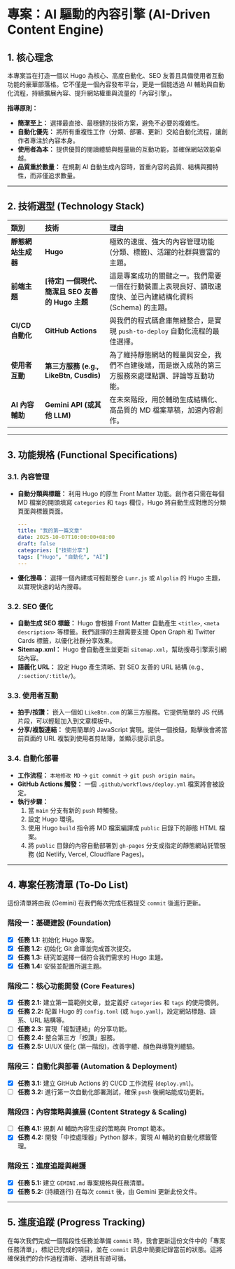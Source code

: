 # 專案：AI 驅動的內容引擎 (AI-Driven Content Engine)

## 1. 核心理念

本專案旨在打造一個以 Hugo 為核心、高度自動化、SEO 友善且具備使用者互動功能的豪華部落格。它不僅是一個內容發布平台，更是一個能透過 AI 輔助與自動化流程，持續擴展內容、提升網站權重與流量的「內容引擎」。

**指導原則：**
- **簡潔至上：** 選擇最直接、最穩健的技術方案，避免不必要的複雜性。
- **自動化優先：** 將所有重複性工作（分類、部署、更新）交給自動化流程，讓創作者專注於內容本身。
- **使用者為本：** 提供優質的閱讀體驗與輕量級的互動功能，並確保網站效能卓越。
- **品質重於數量：** 在規劃 AI 自動生成內容時，首重內容的品質、結構與獨特性，而非僅追求數量。

---

## 2. 技術選型 (Technology Stack)

| 類別 | 技術 | 理由 |
| :--- | :--- | :--- |
| **靜態網站生成器** | **Hugo** | 極致的速度、強大的內容管理功能 (分類、標籤)、活躍的社群與豐富的主題。 |
| **前端主題** | **[待定] 一個現代、簡潔且 SEO 友善的 Hugo 主題** | 這是專案成功的關鍵之一。我們需要一個在行動裝置上表現良好、讀取速度快、並已內建結構化資料 (Schema) 的主題。 |
| **CI/CD 自動化** | **GitHub Actions** | 與我們的程式碼倉庫無縫整合，是實現 `push-to-deploy` 自動化流程的最佳選擇。 |
| **使用者互動** | **第三方服務 (e.g., LikeBtn, Cusdis)** | 為了維持靜態網站的輕量與安全，我們不自建後端，而是嵌入成熟的第三方服務來處理點讚、評論等互動功能。 |
| **AI 內容輔助** | **Gemini API (或其他 LLM)** | 在未來階段，用於輔助生成結構化、高品質的 MD 檔案草稿，加速內容創作。 |

---

## 3. 功能規格 (Functional Specifications)

### 3.1. 內容管理
- **自動分類與標籤：** 利用 Hugo 的原生 Front Matter 功能。創作者只需在每個 MD 檔案的開頭填寫 `categories` 和 `tags` 欄位，Hugo 將自動生成對應的分類頁面與標籤頁面。
    ```yaml
    ---
    title: "我的第一篇文章"
    date: 2025-10-07T10:00:00+08:00
    draft: false
    categories: ["技術分享"]
    tags: ["Hugo", "自動化", "AI"]
    ---
    ```
- **優化搜尋：** 選擇一個內建或可輕鬆整合 `Lunr.js` 或 `Algolia` 的 Hugo 主題，以實現快速的站內搜尋。

### 3.2. SEO 優化
- **自動生成 SEO 標籤：** Hugo 會根據 Front Matter 自動產生 `<title>`, `<meta description>` 等標籤。我們選擇的主題需要支援 Open Graph 和 Twitter Cards 標籤，以優化社群分享效果。
- **Sitemap.xml：** Hugo 會自動產生並更新 `sitemap.xml`，幫助搜尋引擎索引網站內容。
- **語義化 URL：** 設定 Hugo 產生清晰、對 SEO 友善的 URL 結構 (e.g., `/:section/:title/`)。

### 3.3. 使用者互動
- **拍手/按讚：** 嵌入一個如 `LikeBtn.com` 的第三方服務。它提供簡單的 JS 代碼片段，可以輕鬆加入到文章模板中。
- **分享/複製連結：** 使用簡單的 JavaScript 實現。提供一個按鈕，點擊後會將當前頁面的 URL 複製到使用者剪貼簿，並顯示提示訊息。

### 3.4. 自動化部署
- **工作流程：** `本地修改 MD` -> `git commit` -> `git push origin main`。
- **GitHub Actions 觸發：** 一個 `.github/workflows/deploy.yml` 檔案將會被設定。
- **執行步驟：**
    1. 當 `main` 分支有新的 `push` 時觸發。
    2. 設定 Hugo 環境。
    3. 使用 Hugo `build` 指令將 MD 檔案編譯成 `public` 目錄下的靜態 HTML 檔案。
    4. 將 `public` 目錄的內容自動部署到 `gh-pages` 分支或指定的靜態網站託管服務 (如 Netlify, Vercel, Cloudflare Pages)。

---

## 4. 專案任務清單 (To-Do List)

這份清單將由我 (Gemini) 在我們每次完成任務提交 `commit` 後進行更新。

### 階段一：基礎建設 (Foundation)
- [x] **任務 1.1:** 初始化 Hugo 專案。
- [x] **任務 1.2:** 初始化 Git 倉庫並完成首次提交。
- [x] **任務 1.3:** 研究並選擇一個符合我們需求的 Hugo 主題。
- [x] **任務 1.4:** 安裝並配置所選主題。

### 階段二：核心功能開發 (Core Features)
- [x] **任務 2.1:** 建立第一篇範例文章，並定義好 `categories` 和 `tags` 的使用慣例。
- [x] **任務 2.2:** 配置 Hugo 的 `config.toml` (或 `hugo.yaml`)，設定網站標題、語系、URL 結構等。
- [ ] **任務 2.3:** 實現「複製連結」的分享功能。
- [ ] **任務 2.4:** 整合第三方「按讚」服務。
- [x] **任務 2.5:** UI/UX 優化 (第一階段)，改善字體、顏色與導覽列體驗。

### 階段三：自動化與部署 (Automation & Deployment)
- [x] **任務 3.1:** 建立 GitHub Actions 的 CI/CD 工作流程 (`deploy.yml`)。
- [ ] **任務 3.2:** 進行第一次自動化部署測試，確保 `push` 後網站能成功更新。

### 階段四：內容策略與擴展 (Content Strategy & Scaling)
- [ ] **任務 4.1:** 規劃 AI 輔助內容生成的策略與 Prompt 範本。
- [x] **任務 4.2:** 開發「中控處理器」Python 腳本，實現 AI 輔助的自動化標籤管理。

### 階段五：進度追蹤與維護
- [x] **任務 5.1:** 建立 `GEMINI.md` 專案規格與任務清單。
- [x] **任務 5.2:** (持續進行) 在每次 `commit` 後，由 Gemini 更新此份文件。

---

## 5. 進度追蹤 (Progress Tracking)

在每次我們完成一個階段性任務並準備 `commit` 時，我會更新這份文件中的「專案任務清單」，標記已完成的項目，並在 `commit` 訊息中簡要記錄當前的狀態。這將確保我們的合作過程清晰、透明且有跡可循。

